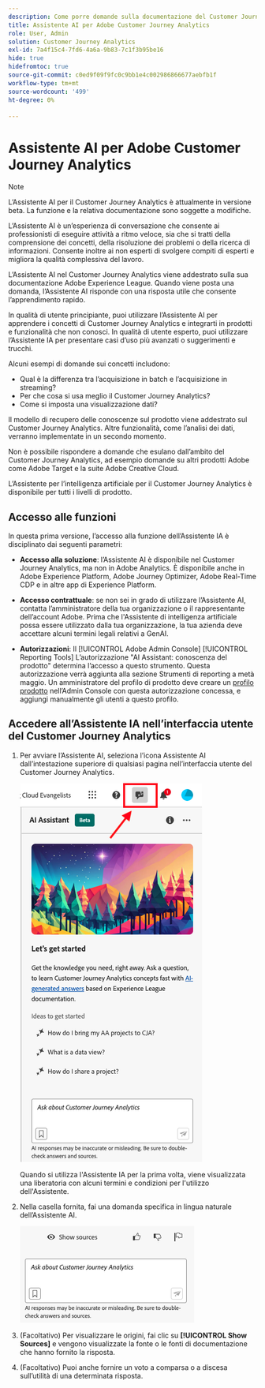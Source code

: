 ```yaml
---
description: Come porre domande sulla documentazione del Customer Journey Analytics
title: Assistente AI per Adobe Customer Journey Analytics
role: User, Admin
solution: Customer Journey Analytics
exl-id: 7a4f15c4-7fd6-4a6a-9b83-7c1f3b95be16
hide: true
hidefromtoc: true
source-git-commit: c0ed9f09f9fc0c9bb1e4c002986866677aebfb1f
workflow-type: tm+mt
source-wordcount: '499'
ht-degree: 0%

---
```



# Assistente AI per Adobe Customer Journey Analytics

>[!NOTE]
>
>L’Assistente AI per il Customer Journey Analytics è attualmente in versione beta. La funzione e la relativa documentazione sono soggette a modifiche.

L’Assistente AI è un’esperienza di conversazione che consente ai professionisti di eseguire attività a ritmo veloce, sia che si tratti della comprensione dei concetti, della risoluzione dei problemi o della ricerca di informazioni. Consente inoltre ai non esperti di svolgere compiti di esperti e migliora la qualità complessiva del lavoro.

L’Assistente AI nel Customer Journey Analytics viene addestrato sulla sua documentazione Adobe Experience League. Quando viene posta una domanda, l’Assistente AI risponde con una risposta utile che consente l’apprendimento rapido.

In qualità di utente principiante, puoi utilizzare l’Assistente AI per apprendere i concetti di Customer Journey Analytics e integrarti in prodotti e funzionalità che non conosci. In qualità di utente esperto, puoi utilizzare l’Assistente IA per presentare casi d’uso più avanzati o suggerimenti e trucchi.

Alcuni esempi di domande sui concetti includono:

* Qual è la differenza tra l’acquisizione in batch e l’acquisizione in streaming?
* Per che cosa si usa meglio il Customer Journey Analytics?
* Come si imposta una visualizzazione dati?

Il modello di recupero delle conoscenze sul prodotto viene addestrato sul Customer Journey Analytics. Altre funzionalità, come l’analisi dei dati, verranno implementate in un secondo momento.

Non è possibile rispondere a domande che esulano dall’ambito del Customer Journey Analytics, ad esempio domande su altri prodotti Adobe come Adobe Target e la suite Adobe Creative Cloud.

L’Assistente per l’intelligenza artificiale per il Customer Journey Analytics è disponibile per tutti i livelli di prodotto.

## Accesso alle funzioni

In questa prima versione, l’accesso alla funzione dell’Assistente IA è disciplinato dai seguenti parametri:

* **Accesso alla soluzione**: l’Assistente AI è disponibile nel Customer Journey Analytics, ma non in Adobe Analytics. È disponibile anche in Adobe Experience Platform, Adobe Journey Optimizer, Adobe Real-Time CDP e in altre app di Experience Platform.

* **Accesso contrattuale**: se non sei in grado di utilizzare l’Assistente AI, contatta l’amministratore della tua organizzazione o il rappresentante dell’account Adobe. Prima che l&#39;Assistente di intelligenza artificiale possa essere utilizzato dalla tua organizzazione, la tua azienda deve accettare alcuni termini legali relativi a GenAI.

* **Autorizzazioni**: Il [!UICONTROL Adobe Admin Console] [!UICONTROL Reporting Tools] L’autorizzazione &quot;AI Assistant: conoscenza del prodotto&quot; determina l’accesso a questo strumento. Questa autorizzazione verrà aggiunta alla sezione Strumenti di reporting a metà maggio. Un amministratore del profilo di prodotto deve creare un [profilo prodotto](https://helpx.adobe.com/it/enterprise/using/manage-product-profiles.html) nell’Admin Console con questa autorizzazione concessa, e aggiungi manualmente gli utenti a questo profilo.

## Accedere all’Assistente IA nell’interfaccia utente del Customer Journey Analytics

1. Per avviare l’Assistente AI, seleziona l’icona Assistente AI dall’intestazione superiore di qualsiasi pagina nell’interfaccia utente del Customer Journey Analytics.

   ![Icona Assistente AI](assets/ai-asst1.png)

   Quando si utilizza l&#39;Assistente IA per la prima volta, viene visualizzata una liberatoria con alcuni termini e condizioni per l&#39;utilizzo dell&#39;Assistente.

1. Nella casella fornita, fai una domanda specifica in lingua naturale dell’Assistente AI.

   ![Casella domanda](assets/ai-asst2.png)

1. (Facoltativo) Per visualizzare le origini, fai clic su **[!UICONTROL Show Sources]** e vengono visualizzate la fonte o le fonti di documentazione che hanno fornito la risposta.

1. (Facoltativo) Puoi anche fornire un voto a comparsa o a discesa sull’utilità di una determinata risposta.
